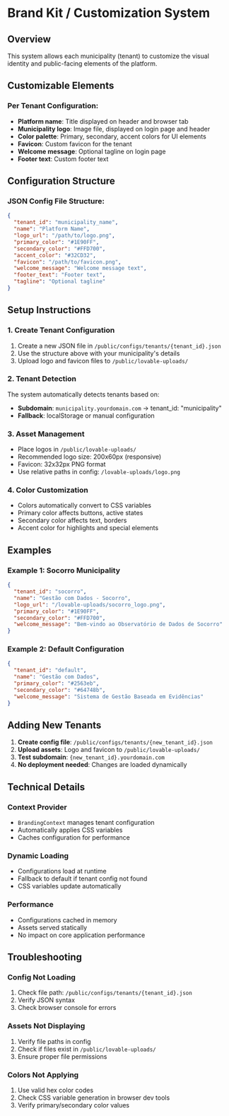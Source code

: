 
# Brand Kit / Customization System

## Overview
This system allows each municipality (tenant) to customize the visual identity and public-facing elements of the platform.

## Customizable Elements

### Per Tenant Configuration:
- **Platform name**: Title displayed on header and browser tab
- **Municipality logo**: Image file, displayed on login page and header
- **Color palette**: Primary, secondary, accent colors for UI elements
- **Favicon**: Custom favicon for the tenant
- **Welcome message**: Optional tagline on login page
- **Footer text**: Custom footer text

## Configuration Structure

### JSON Config File Structure:
```json
{
  "tenant_id": "municipality_name",
  "name": "Platform Name",
  "logo_url": "/path/to/logo.png",
  "primary_color": "#1E90FF",
  "secondary_color": "#FFD700", 
  "accent_color": "#32CD32",
  "favicon": "/path/to/favicon.png",
  "welcome_message": "Welcome message text",
  "footer_text": "Footer text",
  "tagline": "Optional tagline"
}
```

## Setup Instructions

### 1. Create Tenant Configuration
1. Create a new JSON file in `/public/configs/tenants/{tenant_id}.json`
2. Use the structure above with your municipality's details
3. Upload logo and favicon files to `/public/lovable-uploads/`

### 2. Tenant Detection
The system automatically detects tenants based on:
- **Subdomain**: `municipality.yourdomain.com` → tenant_id: "municipality"
- **Fallback**: localStorage or manual configuration

### 3. Asset Management
- Place logos in `/public/lovable-uploads/`
- Recommended logo size: 200x60px (responsive)
- Favicon: 32x32px PNG format
- Use relative paths in config: `/lovable-uploads/logo.png`

### 4. Color Customization
- Colors automatically convert to CSS variables
- Primary color affects buttons, active states
- Secondary color affects text, borders
- Accent color for highlights and special elements

## Examples

### Example 1: Socorro Municipality
```json
{
  "tenant_id": "socorro",
  "name": "Gestão com Dados - Socorro",
  "logo_url": "/lovable-uploads/socorro_logo.png",
  "primary_color": "#1E90FF",
  "secondary_color": "#FFD700",
  "welcome_message": "Bem-vindo ao Observatório de Dados de Socorro"
}
```

### Example 2: Default Configuration
```json
{
  "tenant_id": "default",
  "name": "Gestão com Dados",
  "primary_color": "#2563eb",
  "secondary_color": "#64748b",
  "welcome_message": "Sistema de Gestão Baseada em Evidências"
}
```

## Adding New Tenants

1. **Create config file**: `/public/configs/tenants/{new_tenant_id}.json`
2. **Upload assets**: Logo and favicon to `/public/lovable-uploads/`
3. **Test subdomain**: `{new_tenant_id}.yourdomain.com`
4. **No deployment needed**: Changes are loaded dynamically

## Technical Details

### Context Provider
- `BrandingContext` manages tenant configuration
- Automatically applies CSS variables
- Caches configuration for performance

### Dynamic Loading
- Configurations load at runtime
- Fallback to default if tenant config not found
- CSS variables update automatically

### Performance
- Configurations cached in memory
- Assets served statically
- No impact on core application performance

## Troubleshooting

### Config Not Loading
1. Check file path: `/public/configs/tenants/{tenant_id}.json`
2. Verify JSON syntax
3. Check browser console for errors

### Assets Not Displaying
1. Verify file paths in config
2. Check if files exist in `/public/lovable-uploads/`
3. Ensure proper file permissions

### Colors Not Applying
1. Use valid hex color codes
2. Check CSS variable generation in browser dev tools
3. Verify primary/secondary color values
